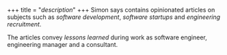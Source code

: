 +++
title = "_description_"
+++
Simon says contains opinionated articles on subjects such as _software development_, _software startups_ and _engineering recruitment_.

The articles convey _lessons learned_ during work as software engineer, engineering manager and a consultant.
